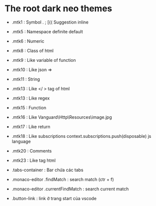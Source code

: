 # The root dark neo themes
- .mtk1   : Symbol . ; [{( Suggestion inline
- .mtk5   : Namespace definite default
- .mtk6   : Numeric
- .mtk8   : Class of html
- .mtk9   : Like variable of function
- .mtk10  : Like json =>
- .mtk11  : String
- .mtk13  : Like </ > tag of html
- .mtk13  : Like regex
- .mtk15  : Function
- .mtk16  : Like Vanguard\Http\Resources\image.jpg
- .mtk17  : Like return
- .mtk18  : Like subscriptions context.subscriptions.push(disposable) js language
- .mtk20  : Comments
- .mtk23  : Like tag html

- .tabs-container : Bar chứa các tabs
- .monaco-editor .findMatch : search match (ctr + f)
- .monaco-editor .currentFindMatch : search current match
- .button-link : link ở trang start của vscode

